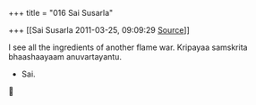 +++
title = "016 Sai Susarla"

+++
[[Sai Susarla	2011-03-25, 09:09:29 [Source](https://groups.google.com/g/samskrita/c/EBpErRW_-yU)]]



I see all the ingredients of another flame war. Kripayaa samskrita bhaashaayaam anuvartayantu.  
- Sai.



